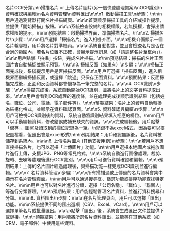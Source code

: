 名片OCR分類\n\n掃描名片 or 上傳名片圖片(另一個快速處理備案)\nOCR識別\n資料確認與編輯\n名片資料管理\n資料匯出\n\n\n1. 啟動掃描工具\n步驟：\n\n\n用戶通過瀏覽器打開名片掃描網頁。\n\n\n首頁顯示掃描工具的介紹或操作提示，並提供「開始掃描」按鈕。\n\n\n系統檢查設備的相機權限，若無授權，會彈出請求權限的提示。\n\n\n預期結果：啟動掃描界面，準備掃描名片。\n\n\n2. 掃描名片\n步驟：\n\n\n用戶選擇「掃描名片」進入相機介面。\n\n\n相機介面顯示一個名片輪廓框，用戶將名片對準框內。\n\n\n系統自動對焦，並且會檢查名片是否在合適的範圍內，若名片位置不正確，會顯示提示訊息（如「請調整名片至框內」）。\n\n\n用戶點擊「拍攝」按鈕，完成名片掃描。\n\n\n預期結果：掃描的名片正面圖片會自動捕捉並顯示預覽。\n\n\n3. 掃描反面（如果有）\n步驟：\n\n\n掃描正面完成後，系統提示用戶是否掃描反面。\n\n\n用戶可選擇「掃描反面」，進入相機界面繼續掃描反面，或選擇「跳過」只保存正面資料。\n\n\n預期結果：反面掃描完成後，正面和反面資料都會儲存為一筆完整的名片。\n\n\n4. OCR識別\n步驟：\n\n\n掃描完成後，系統自動開始OCR識別，並將名片上的文字資料提取出來。\n\n\n用戶會看到OCR處理的進度條，並在處理完成後顯示識別結果（包括姓名、職位、公司、電話、電子郵件等）。\n\n\n預期結果：名片上的資料自動轉換為結構化格式，並顯示在資料確認頁面。\n\n\n5. 資料確認與編輯\n步驟：\n\n\n用戶可檢視OCR識別後的資料，系統自動將識別結果填入相應的欄位。\n\n\n用戶可以手動編輯資料，修改錯誤或補充缺失的資訊。\n\n\n完成編輯後，用戶點擊「儲存」，圖黨及讀取到的欄位紀錄為一筆。\n紀錄不為excel格式，因為要可以搭配圖檔看，但匯出會是excel形式\n\n\n預期結果：用戶確認無誤後，名片資料被儲存到系統內。\n\n\n6. 上傳名片圖片 (其他支援用例)\n步驟：\n\n\n若用戶不想直接掃描名片，也可以選擇「上傳圖片」功能。\n\n\n用戶選擇本地圖片或拖放圖片進行上傳，支援JPG、PNG等常見格式。\n\n\n系統自動進行圖像處理，裁剪、旋轉、去噪等處理後進行OCR識別。\n\n\n用戶可進行資料確認和編輯。\n\n\n預期結果：上傳的名片圖片經過處理後，與掃描功能一樣完成OCR識別並進行編輯。\n\n\n7. 名片資料管理\n步驟：\n\n\n所有掃描過或上傳過的名片資料會集中顯示在名片管理頁面。\n\n\n用戶可以通過搜尋框、篩選功能或排序功能查找特定名片。\n\n\n用戶也可以對名片進行分類，選擇「公司名稱」、「職位」、「聯繫人」等進行分類管理。\n\n\n預期結果：用戶能輕鬆管理名片資料，並進行資料搜尋和分類。\n\n\n8. 資料匯出\n步驟：\n\n\n在名片管理頁面，用戶可以選擇「匯出」功能。\n\n\n系統提供不同的匯出選項（CSV、Excel、vCard）。\n\n\n用戶可以選擇單筆名片或批量匯出。\n\n\n點擊「匯出」後，系統會生成匯出文件並提供下載鏈接。\n\n\n預期結果：用戶能將所選名片資料匯出，並能夠在其他系統（如CRM、電子郵件）中使用這些資料。